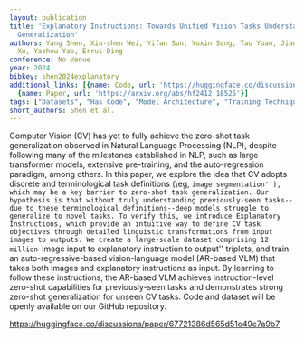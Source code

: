 ```yaml
---
layout: publication
title: 'Explanatory Instructions: Towards Unified Vision Tasks Understanding And Zero-shot
  Generalization'
authors: Yang Shen, Xiu-shen Wei, Yifan Sun, Yuxin Song, Tao Yuan, Jian Jin, Heyang
  Xu, Yazhou Yao, Errui Ding
conference: No Venue
year: 2024
bibkey: shen2024explanatory
additional_links: [{name: Code, url: 'https://huggingface.co/discussions/paper/67721386d565d51e49e7a9b7'},
  {name: Paper, url: 'https://arxiv.org/abs/hf2412.18525'}]
tags: ["Datasets", "Has Code", "Model Architecture", "Training Techniques"]
short_authors: Shen et al.
---
```

Computer Vision (CV) has yet to fully achieve the zero-shot task generalization observed in Natural Language Processing (NLP), despite following many of the milestones established in NLP, such as large transformer models, extensive pre-training, and the auto-regression paradigm, among others. In this paper, we explore the idea that CV adopts discrete and terminological task definitions (\eg, ``image segmentation''), which may be a key barrier to zero-shot task generalization. Our hypothesis is that without truly understanding previously-seen tasks--due to these terminological definitions--deep models struggle to generalize to novel tasks. To verify this, we introduce Explanatory Instructions, which provide an intuitive way to define CV task objectives through detailed linguistic transformations from input images to outputs. We create a large-scale dataset comprising 12 million ``image input to explanatory instruction to output'' triplets, and train an auto-regressive-based vision-language model (AR-based VLM) that takes both images and explanatory instructions as input. By learning to follow these instructions, the AR-based VLM achieves instruction-level zero-shot capabilities for previously-seen tasks and demonstrates strong zero-shot generalization for unseen CV tasks. Code and dataset will be openly available on our GitHub repository.

https://huggingface.co/discussions/paper/67721386d565d51e49e7a9b7